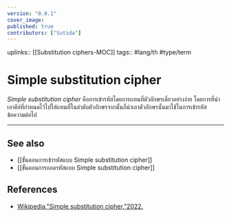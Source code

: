 ```yaml
---
version: "0.0.1"
cover_image:
published: true
contributors: ["Sutida"]
---
```

uplinks:: [[Substitution ciphers-MOC]]
tags:: #lang/th #type/term 

# Simple substitution cipher
*Simple substitution cipher* คือการเข้ารหัสโดยการเเทนที่ตัวอักษรเดี่ยวอย่างง่าย โดยการที่นำเอาคีย์ที่กำหนดไว้ไปใส่เเทนที่ในลำดับตัวอักษรจากนั้นก็นำเอาตัวอักษรนั้นมาใช้ในการเข้ารหัสข้อความต่อไป

---
## See also
- [[ขั้นตอนการเข้ารหัสแบบ Simple substitution cipher]]
- [[ขั้นตอนการถอดรหัสแบบ Simple substitution cipher]]
## References
- [Wikipedia,"Simple substitution cipher,"2022.](https://en.wikipedia.org/wiki/Substitution_cipher#Simple_substitution)
